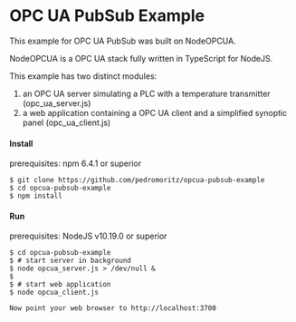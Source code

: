 OPC UA PubSub Example
=====================

This example for OPC UA PubSub was built on NodeOPCUA.

NodeOPCUA is a OPC UA stack fully written in TypeScript for NodeJS.

This example has two distinct modules:

1) an OPC UA server simulating a PLC with a temperature transmitter (opc_ua_server.js)
2) a web application containing a OPC UA client and a simplified synoptic panel (opc_ua_client.js)

#### Install

prerequisites: npm 6.4.1 or superior

    $ git clone https://github.com/pedromoritz/opcua-pubsub-example
    $ cd opcua-pubsub-example
    $ npm install

#### Run

prerequisites: NodeJS v10.19.0 or superior

    $ cd opcua-pubsub-example
    $ # start server in background
    $ node opcua_server.js > /dev/null &
    $
    $ # start web application
    $ node opcua_client.js
    
    Now point your web browser to http://localhost:3700
